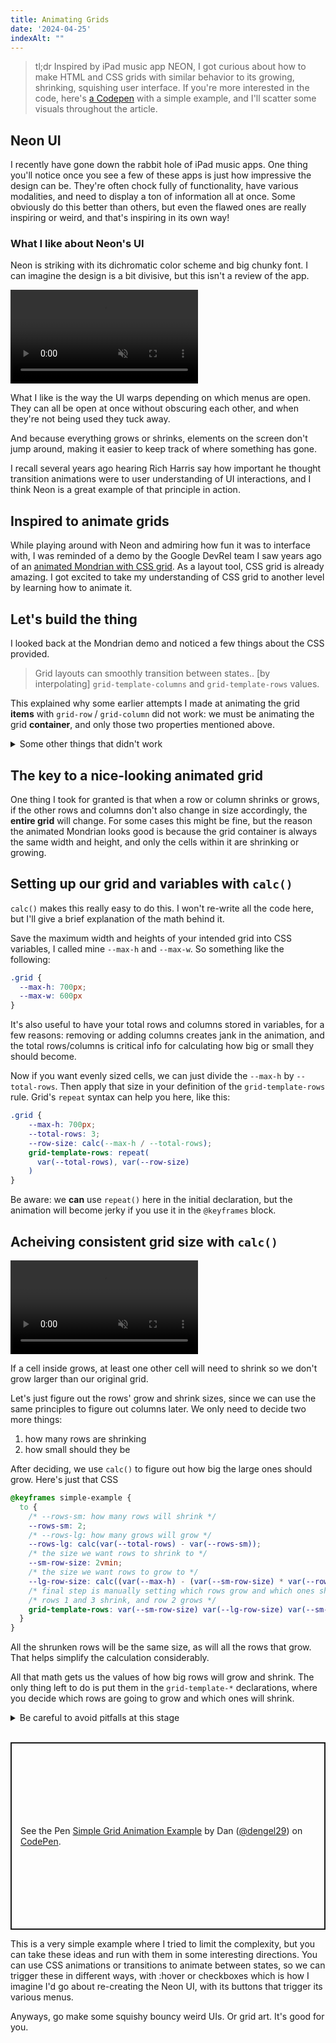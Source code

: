 ```yaml
---
title: Animating Grids
date: '2024-04-25'
indexAlt: ""
---
```


> tl;dr Inspired by iPad music app NEON, I got curious about how to make HTML and CSS grids with similar behavior to its growing, shrinking, squishing user interface. If you're more interested in the code, here's [a Codepen](https://codepen.io/dengel29/pen/VwNggzz) with a simple example, and I'll scatter some visuals throughout the article.

## Neon UI

I recently have gone down the rabbit hole of iPad music apps. One thing you'll notice once you see a few of these apps is just how impressive the design can be. They're often chock fully of functionality, have various modalities, and need to display a ton of information all at once. Some obviously do this better than others, but even the flawed ones are really inspiring or weird, and that's inspiring in its own way!

### What I like about Neon's UI

Neon is striking with its dichromatic color scheme and big chunky font. I can imagine the design is a bit divisive, but this isn't a review of the app.

<video muted loop controls controlslist="nofullscreen" src="https://d2opfsmmrbhnsw.cloudfront.net/animated-grid/neon-demo.mp4" alt="A video of the expanding and shrinking rows and columns in Neon's UI, played at 2x speed"></video>


What I like is the way the UI warps depending on which menus are open. They can all be open at once without obscuring each other, and when they're not being used they tuck away.

And because everything grows or shrinks, elements on the screen don't jump around, making it easier to keep track of where something has gone.

I recall several years ago hearing Rich Harris say how important he thought transition animations were to user understanding of UI interactions, and I think Neon is a great example of that principle in action.

## Inspired to animate grids

While playing around with Neon and admiring how fun it was to interface with, I was reminded of a demo by the Google DevRel team I saw years ago of an [animated Mondrian with CSS grid](https://web.dev/articles/css-animated-grid-layouts). As a layout tool, CSS grid is already amazing. I got excited to take my understanding of CSS grid to another level by learning how to animate it.

## Let's build the thing

I looked back at the Mondrian demo and noticed a few things about the CSS provided.
> Grid layouts can smoothly transition between states.. [by interpolating] `grid-template-columns` and `grid-template-rows` values.  

This explained why some earlier attempts I made at animating the grid **items** with `grid-row` / `grid-column` did not work: we must be animating the grid **container**, and only those two properties mentioned above.

<details><summary>Some other things that didn't work</summary> 

   On the topic of things that didn't work: you can't use [`repeat()`](https://developer.mozilla.org/en-US/docs/Web/CSS/repeat) in your `grid-template-rows`/`columns` declaration – each column and row's size must be specified individually.

  You also can't just set a variable in your initial ruleset for the grid, then interpolate that value to get the animation to work: you must set the values of the two properties in the animation or transition.

  You will also experience issues if you use `repeat()` in your `grid-template-*` declaration in the `@keyframes` animation. I wrote a bit about that further down.
</div>
</div>
</details>

## The key to a nice-looking animated grid

One thing I took for granted is that when a row or column shrinks or grows, if the other rows and columns don't also change in size accordingly, the **entire grid** will change. For some cases this might be fine, but the reason the animated Mondrian looks good is because the grid container is always the same width and height, and only the cells within it are shrinking or growing.

## Setting up our grid and variables with `calc()`

`calc()` makes this really easy to do this. I won't re-write all the code here, but I'll give a brief explanation of the math behind it.

Save the maximum width and heights of your intended grid into CSS variables, I called mine `--max-h` and `--max-w`. So something like the following:

```css
.grid { 
  --max-h: 700px; 
  --max-w: 600px
}
``` 

It's also useful to have your total rows and columns stored in variables, for a few reasons: removing or adding columns creates jank in the animation, and the total rows/columns is critical info for calculating how big or small they should become.

Now if you want evenly sized cells, we can just divide the `--max-h` by `--total-rows`. Then apply that size in your definition of the `grid-template-rows` rule. Grid's `repeat` syntax can help you here, like this:
```css
.grid {
    --max-h: 700px;
    --total-rows: 3;
    --row-size: calc(--max-h / --total-rows);
    grid-template-rows: repeat(
      var(--total-rows), var(--row-size)
    )
}
```

Be aware: we **can** use `repeat()` here in the initial declaration, but the animation will become jerky if you use it in the `@keyframes` block.

## Acheiving consistent grid size with `calc()`

<video muted loop controls controlslist="nofullscreen" src="https://d2opfsmmrbhnsw.cloudfront.net/animated-grid/grid-moving.mp4" alt="A simple animated grid with growing and shrinking rows"></video>

If a cell inside grows, at least one other cell will need to shrink so we don't grow larger than our original grid.

Let's just figure out the rows' grow and shrink sizes, since we can use the same principles to figure out columns later. We only need to decide two more things:

1. how many rows are shrinking
2. how small should they be

After deciding, we use `calc()` to figure out how big the large ones should grow. Here's just that CSS

```css
@keyframes simple-example {
  to {
    /* --rows-sm: how many rows will shrink */
    --rows-sm: 2;
    /* --rows-lg: how many grows will grow */
    --rows-lg: calc(var(--total-rows) - var(--rows-sm));
    /* the size we want rows to shrink to */
    --sm-row-size: 2vmin;
    /* the size we want rows to grow to */
    --lg-row-size: calc((var(--max-h) - (var(--sm-row-size) * var(--rows-sm))) / var(--rows-lg));
    /* final step is manually setting which rows grow and which ones shrink */
    /* rows 1 and 3 shrink, and row 2 grows */
    grid-template-rows: var(--sm-row-size) var(--lg-row-size) var(--sm-row-size);
  }
}
```
All the shrunken rows will be the same size, as will all the rows that grow. That helps simplify the calculation considerably.

All that math gets us the values of how big rows will grow and shrink. The only thing left to do is put them in the `grid-template-*` declarations, where you decide which rows are going to grow and which ones will shrink.

<details><summary>Be careful to avoid pitfalls at this stage</summary>
For the effect to work, you keep consistent the number of rows/columns you originally set, as well as a number of shrunken/grown rows. 

If the cells of the grid start jumping around, you know you got the number of rows or columns wrong. If the grid container is getting bigger or smaller at certain steps of the animation, you know you grew or shrunk too many. 

Even if all the calculations are good, you can get this wrong so pay attention while setting these.
</details>
<br>

<p class="codepen" data-height="300" data-theme-id="dark" data-default-tab="html,result" data-slug-hash="VwNggzz" data-preview="true" data-editable="true" data-user="dengel29" style="height: 300px; box-sizing: border-box; display: flex; align-items: center; justify-content: center; border: 2px solid; margin: 1em 0; padding: 1em;">
  <span>See the Pen <a href="https://codepen.io/dengel29/pen/VwNggzz">
  Simple Grid Animation Example</a> by Dan (<a href="https://codepen.io/dengel29">@dengel29</a>)
  on <a href="https://codepen.io">CodePen</a>.</span>
</p>
<script async src="https://cpwebassets.codepen.io/assets/embed/ei.js"></script>

This is a very simple example where I tried to limit the complexity, but you can take these ideas and run with them in some interesting directions. You can use CSS animations or transitions to animate between states, so we can trigger these in different ways, with :hover or checkboxes which is how I imagine I'd go about re-creating the Neon UI, with its buttons that trigger its various menus.

Anyways, go make some squishy bouncy weird UIs. Or grid art. It's good for you.

 